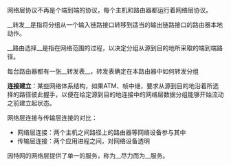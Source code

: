 网络层协议不再是个端到端的协议，每个主机和路由器都运行着网络层协议。

__转发__是指将分组从一个输入链路接口转移到适当的输出链路接口的路由器本地动作。

__路由选择__是指在网络范围的过程，以决定分组从源到目的地所采取的端到端路径。

每台路由器都有一张__转发表__，转发表确定在本路由器中如何转发分组

__连接建立__：某些网络体系结构，如果ATM、帧中继，要求从源到目的地沿着所选择的路径彼此握手，以便在给定源到目的地连接中的网络层数据分组能够开始流动之前建立起状态。

网络层连接与传输层连接的对比：

* 网络层连接：两个主机之间路径上的路由器等网络设备参与其中
* 传输层连接：两个应用进程之间，对网络设备透明

因特网的网络层提供了单一的服务，称为__尽力而为__服务。
